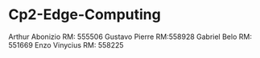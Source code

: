# Cp2-Edge-Computing

Arthur Abonizio RM: 555506
Gustavo Pierre RM:558928
Gabriel Belo RM: 551669
Enzo Vinycius RM: 558225

